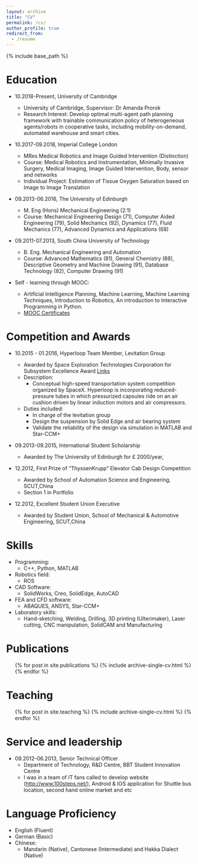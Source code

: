 ```yaml
---
layout: archive
title: "CV"
permalink: /cv/
author_profile: true
redirect_from:
  - /resume
---
```


{% include base_path %}

Education
======
* 10.2018-Present, University of Cambridge
  * University of Cambridge, Supervisor: Dr Amanda Prorok
  * Research Interest: Develop optimal multi-agent path planning framework with trainable communication policy of heterogeneous agents/robots in cooperative tasks, including mobility-on-demand, automated warehouse and smart cities. 

* 10.2017-09.2018, Imperial College London 
  * MRes Medical Robotics and Image Guided Intervention (Distinction) 
  * Course: Medical Robotics and Instrumentation, Minimally Invasive Surgery, Medical Imaging, Image Guided Intervention, Body, sensor and networks
  * Individual Project: Estimation of Tissue Oxygen Saturation based on Image to Image Translation
		
* 09.2013-06.2016, The University of Edinburgh
  * M. Eng (Hons) Mechanical Engineering (2:1)
  * Course: Mechanical Engineering Design (71), Computer Aided Engineering (79), Solid Mechanics (92), Dynamics (77), Fluid Mechanics (77), Advanced Dynamics and Applications (68)

* 09.2011-07.2013,  South China University of Technology
  * B. Eng. Mechanical Engineering and Automation 
  * Course: Advanced Mathematics (81), General Chemistry (88), Descriptive Geometry and Machine Drawing (91), Database Technology (82), Computer Drawing (91)

* Self - learning through MOOC:
  * Artificial Intelligence Planning, Machine Learning, Machine Learning Techniques, Introduction to Robotics, An introduction to Interactive Programming in Python.
  * [MOOC Certificates](http://qingbiaoli.github.io/files/MOOC_Certificates.pdf)

Competition and Awards
======
* 10.2015 - 01.2016,  Hyperloop Team Member, Levitation Group
  * Awarded by Space Exploration Technologies Corporation for Subsystem Excellence Award [Links](http://www.bbc.co.uk/news/uk-scotland-edinburgh-east-fife-35384238)
  * Description:
    * Conceptual high-speed transportation system competition organized by SpaceX. Hyperloop is incorporating reduced-pressure tubes in which pressurized capsules ride on an air cushion driven by linear induction motors and air compressors. 
  * Duties included: 
    * In charge of the levitation group 
    * Design the suspension by Solid Edge and air bearing system 
    * Validate the reliability of the design via simulation in MATLAB and Star-CCM+
  
* 09.2013-09.2015, International Student Scholarship
  * Awarded by The University of Edinburgh for £ 2000/year,
* 12.2012,  First Prize of “ThyssenKrupp” Elevator Cab Design Competition
  * Awarded by School of Automation Science and Engineering, SCUT,China
  * Section 1 in Portfolio
* 12.2012, Excellent Student Union Executive
  * Awarded by Student Union, School of Mechanical & Automotive Engineering, SCUT,China


Skills
======
* Programming: 
  * C++, Python, MATLAB 
* Robotics field: 
  * ROS
* CAD Software:
  * SolidWorks, Creo, SolidEdge, AutoCAD
* FEA and CFD software:
  * ABAQUES, ANSYS, Star-CCM+
* Laboratory skills:
  * Hand-sketching, Welding, Drilling, 3D printing (Ulterimaker), Laser cutting, CNC manipulation, SolidCAM and Manufacturing


Publications
======
  <ul>{% for post in site.publications %}
    {% include archive-single-cv.html %}
  {% endfor %}</ul>
  
  
Teaching
======
  <ul>{% for post in site.teaching %}
    {% include archive-single-cv.html %}
  {% endfor %}</ul>
  
Service and leadership
======
* 09.2012-06.2013, Senior Technical Officer
  * Department of Technology, R&D Centre, BBT Student Innovation Centre
  * I was in a team of IT fans called to develop website (http://www.100steps.net/), Android & IOS application for Shuttle bus location, second hand online market and etc

Language Proficiency
======
* English (Fluent) 
* German (Basic) 
* Chinese:
  * Mandarin (Native), Cantonese (Intermediate) and Hakka Dialect (Native)
